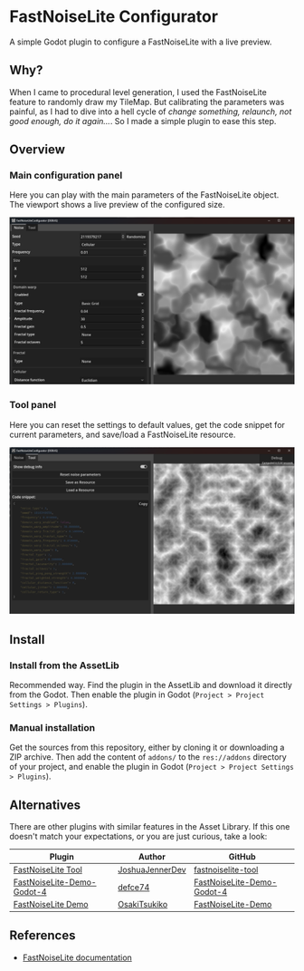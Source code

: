 # FastNoiseLite Configurator

A simple Godot plugin to configure a FastNoiseLite with a live preview. 

## Why?

When I came to procedural level generation, I used the FastNoiseLite feature to randomly draw my TileMap. But calibrating the parameters was painful, as I had to dive into a hell cycle of _change something, relaunch, not good enough, do it again..._. So I made a simple plugin to ease this step.

## Overview

### Main configuration panel

Here you can play with the main parameters of the FastNoiseLite object. The viewport shows a live preview of the configured size.

![Configuration panel](/assets/configuration_panel.png)


### Tool panel

Here you can reset the settings to default values, get the code snippet for current parameters, and save/load a FastNoiseLite resource.

![Tool panel](/assets/tool_panel.png)


## Install

### Install from the AssetLib

Recommended way. Find the plugin in the AssetLib and download it directly from the Godot. Then enable the plugin in Godot (`Project > Project Settings > Plugins`).

### Manual installation

Get the sources from this repository, either by cloning it or downloading a ZIP archive. Then add the content of `addons/` to the `res://addons` directory of your project, and enable the plugin in Godot (`Project > Project Settings > Plugins`).

## Alternatives

There are other plugins with similar features in the Asset Library. If this one doesn't match your expectations, or you are just curious, take a look:

| Plugin | Author  | GitHub |
|------|---------|--------|
| [FastNoiseLite Tool](https://godotengine.org/asset-library/asset/2069) | [JoshuaJennerDev](https://godotengine.org/asset-library/asset?user=JoshuaJennerDev) | [fastnoiselite-tool](https://github.com/joshuajenner/fastnoiselite-tool) |
| [FastNoiseLite-Demo-Godot-4](https://godotengine.org/asset-library/asset/2027) | [defce74](https://godotengine.org/asset-library/asset?user=defce74) | [FastNoiseLite-Demo-Godot-4](https://github.com/defce74/FastNoiseLite-Demo-Godot-4) |
| [FastNoiseLite Demo](https://godotengine.org/asset-library/asset/1789) | [OsakiTsukiko](https://godotengine.org/asset-library/asset?user=OsakiTsukiko) | [FastNoiseLite-Demo](https://github.com/OsakiTsukiko/FastNoiseLite-Demo) |

## References

- [FastNoiseLite documentation](https://docs.godotengine.org/en/stable/classes/class_fastnoiselite.html#)
